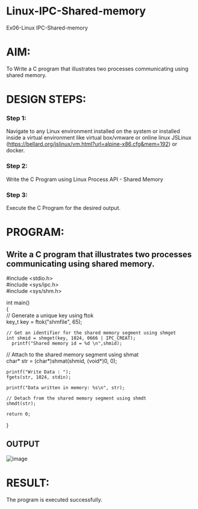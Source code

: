 # Linux-IPC-Shared-memory
Ex06-Linux IPC-Shared-memory

# AIM:
To Write a C program that illustrates two processes communicating using shared memory.

# DESIGN STEPS:

### Step 1:

Navigate to any Linux environment installed on the system or installed inside a virtual environment like virtual box/vmware or online linux JSLinux (https://bellard.org/jslinux/vm.html?url=alpine-x86.cfg&mem=192) or docker.

### Step 2:

Write the C Program using Linux Process API - Shared Memory

### Step 3:

Execute the C Program for the desired output. 

# PROGRAM:

## Write a C program that illustrates two processes communicating using shared memory.
#include <stdio.h>   
#include <sys/ipc.h>   
#include <sys/shm.h>   

int main()   
{   
	// Generate a unique key using ftok  
	key_t key = ftok("shmfile", 65);   

	// Get an identifier for the shared memory segment using shmget  
	int shmid = shmget(key, 1024, 0666 | IPC_CREAT);  
      printf("Shared memory id = %d \n",shmid);  
// Attach to the shared memory segment using shmat   
	char* str = (char*)shmat(shmid, (void*)0, 0);   
	
    printf("Write Data : ");   
	fgets(str, 1024, stdin);   

	printf("Data written in memory: %s\n", str);   

	// Detach from the shared memory segment using shmdt   
	shmdt(str);   

	return 0;  
}   




## OUTPUT
![image](https://github.com/kavisree86/Linux-IPC-Shared-memory/assets/145759687/e52800ae-02c2-4be7-8133-3b6be8d26788)


# RESULT:
The program is executed successfully.
